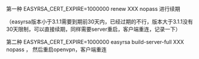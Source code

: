
第一种 
EASYRSA_CERT_EXPIRE=1000000 renew XXX nopass 
进行续期

（easyrsa版本小于3.1.1需要到期前30天内，已经过期的不行，版本大于3.1.1没有30天限制，可以直接续期，同样需要server重启，客户端重连，记录一下）

第二种 
EASYRSA_CERT_EXPIRE=1000000 easyrsa build-server-full XXX nopass
， 然后重启openvpn，客户端重连



